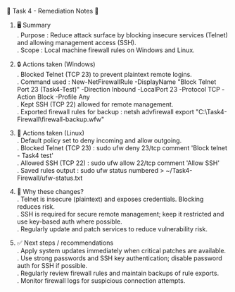 🔧 Task 4 - Remediation Notes 🔧

1.  🖥️  Summary  
    . Purpose : Reduce attack surface by blocking insecure services (Telnet) and allowing management access (SSH).  
    . Scope : Local machine firewall rules on Windows and Linux.

2.  🔒  Actions taken (Windows)  
    . Blocked Telnet (TCP 23) to prevent plaintext remote logins.  
    . Command used : New-NetFirewallRule -DisplayName "Block Telnet Port 23 (Task4-Test)" -Direction Inbound -LocalPort 23 -Protocol TCP -Action Block -Profile Any  
    . Kept SSH (TCP 22) allowed for remote management.  
    . Exported firewall rules for backup : netsh advfirewall export "C:\Task4-Firewall\firewall-backup.wfw"

3.  🔐  Actions taken (Linux)  
    . Default policy set to deny incoming and allow outgoing.  
    . Blocked Telnet (TCP 23) : sudo ufw deny 23/tcp comment 'Block telnet - Task4 test'  
    . Allowed SSH (TCP 22) : sudo ufw allow 22/tcp comment 'Allow SSH'  
    . Saved rules output : sudo ufw status numbered > ~/Task4-Firewall/ufw-status.txt

4.  📌  Why these changes?  
    . Telnet is insecure (plaintext) and exposes credentials. Blocking reduces risk.  
    . SSH is required for secure remote management; keep it restricted and use key-based auth where possible.  
    . Regularly update and patch services to reduce vulnerability risk.

5.  ✅  Next steps / recommendations  
    . Apply system updates immediately when critical patches are available.  
    . Use strong passwords and SSH key authentication; disable password auth for SSH if possible.  
    . Regularly review firewall rules and maintain backups of rule exports.  
    . Monitor firewall logs for suspicious connection attempts.
